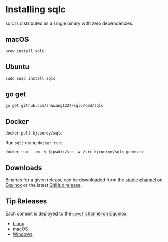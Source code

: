 # Installing sqlc

sqlc is distributed as a single binary with zero dependencies.

## macOS

```
brew install sqlc
```

## Ubuntu

```
sudo snap install sqlc
```

## go get

```
go get github.com/shhwang1227/sqlc/cmd/sqlc
```

## Docker

```
docker pull kjconroy/sqlc
```

Run `sqlc` using `docker run`:

```
docker run --rm -v $(pwd):/src -w /src kjconroy/sqlc generate
```

## Downloads

Binaries for a given release can be downloaded from the [stable channel on
Equinox](https://dl.equinox.io/sqlc/sqlc/stable) or the latest [GitHub
release](https://github.com/shhwang1227/sqlc/releases).

## Tip Releases

Each commit is deployed to the [`devel` channel on Equinox](https://dl.equinox.io/sqlc/sqlc/devel):

- [Linux](https://bin.equinox.io/c/gvM95th6ps1/sqlc-devel-linux-amd64.tgz)
- [macOS](https://bin.equinox.io/c/gvM95th6ps1/sqlc-devel-darwin-amd64.zip)
- [Windows](https://bin.equinox.io/c/gvM95th6ps1/sqlc-devel-windows-amd64.zip)
